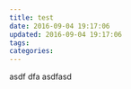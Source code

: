 ```yaml
---
title: test
date: 2016-09-04 19:17:06
updated: 2016-09-04 19:17:06
tags:
categories:
---
```

asdf dfa
asdfasd

